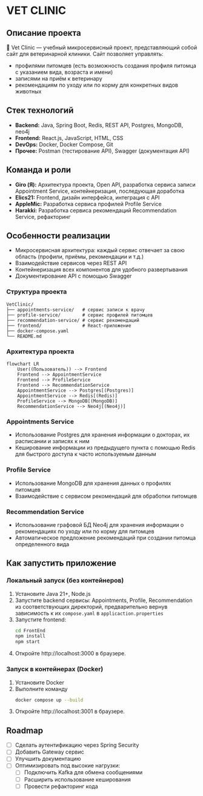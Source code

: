 # VET CLINIC

## Описание проекта
🐾 Vet Clinic — учебный микросервисный проект, представляющий собой сайт для ветеринарной клиники. Сайт позволяет управлять:
 - профилями питомцев (есть возможность создания профиля питомца с указанием вида, возраста и имени)
 - записями на приём к ветеринару
 - рекомендациям по уходу или по корму для конкретных видов животных

## Стек технологий
- **Backend:** Java, Spring Boot, Redis, REST API, Postgres, MongoDB, neo4j 
- **Frontend:** React.js, JavaScript, HTML, CSS
- **DevOps:** Docker, Docker Compose, Git
- **Прочее:** Postman (тестирование API), Swagger (документация API)

## Команда и роли
- **Giro (Я):** Архитектура проекта, Open API, разработка сервиса записи Appointment Service, контейнеризация, последующая доработка
- **Elics21:** Frontend, дизайн интерфейса, интеграция с API
- **AppleMic:** Разработка сервиса профилей Profile Service
- **Harakki:** Разработка сервиса рекомендаций Recommendation Service, рефакторинг

## Особенности реализации
- Микросервисная архитектура: каждый сервис отвечает за свою область (профили, приёмы, рекомендации и т.д.)
- Взаимодействие сервисов через REST API
- Контейнеризация всех компонентов для удобного развертывания
- Документирование API с помощью Swagger

 ### Структура проекта

```text
VetClinic/
├── appointments-service/   # сервис записи к врачу
├── profile-service/        # сервис профилей питомцев
├── recommendation-service/ # сервис рекомендаций
├── frontend/               # React-приложение
├── docker-compose.yaml
└── README.md
```

### Архитектура проекта
```mermaid
flowchart LR
    User((Пользователь)) --> Frontend
    Frontend --> AppointmentService
    Frontend --> ProfileService
    Frontend --> RecommendationService
    AppointmentService --> Postgres[(Postgres)]
    AppointmentService --> Redis[(Redis)]
    ProfileService --> MongoDB[(MongoDB)]
    RecommendationService --> Neo4j[(Neo4j)]
```

### Appointments Service
- Использование Postgres для хранения информации о докторах, их расписании и записях к ним
- Кеширование информации из предыдущего пункта с помощью Redis для быстрого доступа к часто используемым данным

### Profile Service
- Использование MongoDB для хранения данных о профилях питомцев
- Взаимодействие с сервисом рекомендаций для обработки питомцев

### Recommendation Service
- Использование графовой БД Neo4j для хранения информации о рекомендациях по уходу или по корму для питомцев
- Автоматическое предложение рекомендаций при создании питомца определенного вида

## Как запустить приложение

### Локальный запуск (без контейнеров)
1. Установите Java 21+, Node.js
2. Запустите backend сервисы: Appointments, Profile, Recommendation из соответствующих директорий, предварительно вернув зависимость к их ```compose.yaml``` в ```applicaction.properties```
3. Запустите frontend:
    ``` bash
    cd FrontEnd
    npm install
    npm start
    ```
4. Откройте http://localhost:3000 в браузере.

### Запуск в контейнерах (Docker)
1. Установите Docker
2. Выполните команду 
    ``` bash
    docker compose up --build
    ```
3. Откройте http://localhost:3001 в браузере.

## Roadmap
- [ ] Сделать аутентификацию через Spring Security  
- [ ] Добавить Gateway сервис  
- [ ] Улучшить документацию  
- [ ] Оптимизировать под высокие нагрузки:  
  - [ ] Подключить Kafka для обмена сообщениями  
  - [ ] Расширить использование кеширования  
  - [ ] Провести рефакторинг кода  
